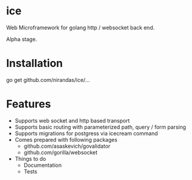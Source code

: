 # ice
Web Microframework for golang http / websocket back end.

Alpha stage.

# Installation

go get github.com/nirandas/ice/...

# Features

* Supports web socket and http based transport
* Supports basic routing with parameterized path, query / form parsing
* Supports migrations for postgress via icecream command
* Comes prepared with following packages
  * github.com/asaskevich/govalidator
  * github.com/gorilla/websocket
* Things to do
  * Documentation
  * Tests
